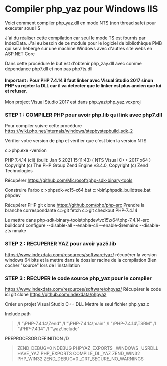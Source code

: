 # Compiler php_yaz pour Windows IIS

Voici comment compiler php_yaz.dll en mode NTS (non thread safe) pour executer sous IIS

J'ai du réaliser cette compilation car seul le mode TS est fournis par IndexData. J'ai eu besoin de ce module pour le logiciel de bibliothèque PMB qui sera hébergé sur une machine Windows avec d'autres site webs en ASP.NET Core

Dans cette procédure le but est d'obtenir php_zay.dll avec comme dépendance php7.dll et non pas php7ts.dll

#### Important : Pour PHP 7.4.14 il faut linker avec Visual Studio 2017 sinon PHP va rejeter la DLL car il va detecter que le linker est plus ancien que lui et refuser.

Mon project Visual Studio 2017 est dans php_yaz\php_yaz.vcxproj


### STEP 1 : COMPILER PHP pour avoir php.lib qui link avec php7.dll

Pour compiler suivre cette procédure
https://wiki.php.net/internals/windows/stepbystepbuild_sdk_2

Vérifier votre version de php et vérifier que c'est bien la version NTS

c:\>php.exe -version

PHP 7.4.14 (cli) (built: Jan  5 2021 15:11:43) ( NTS Visual C++ 2017 x64 )
Copyright (c) The PHP Group
Zend Engine v3.4.0, Copyright (c) Zend Technologies

Récupérer 
https://github.com/Microsoft/php-sdk-binary-tools

Construire l'arbo
c:\>phpsdk-vc15-x64.bat
c:\>bin\phpsdk_buildtree.bat phpdev

Récupérer PHP
git clone https://github.com/php/php-src
Prendre la branche correspondante
c:\>git fetch
c:\>git checkout PHP-7.4.14

Le mettre dans php-sdk-binary-tools\phpdev\vc15\x64\php-7.4.14-src
buildconf
configure --disable-all --enable-cli --enable-$remains --disable-zts
nmake

### STEP 2 : RECUPERER YAZ pour avoir yaz5.lib
https://www.indexdata.com/resources/software/yaz/
récupérer la version windows 64 bits et la mettre dans le dossier racine de la compilation
Bien cocher "source" lors de l'installation

### STEP 3 : RECUPER le code source php_yaz pour le compiler
https://www.indexdata.com/resources/software/phpyaz/
Récupérer le code ici
git clone https://github.com/indexdata/phpyaz

Créer un projet Visual Studio C++ DLL
Mettre le seul fichier php_yaz.c

Include path
> /I "\PHP-7.4.14\Zend" /I "\PHP-7.4.14\main" /I "\PHP-7.4.14\TSRM" /I "\PHP-7.4.14" /I "\yaz\include"


PREPROCESOR DEFINITION /D

> ZEND_DEBUG=0 NDEBUG PHPYAZ_EXPORTS _WINDOWS _USRDLL HAVE_YAZ PHP_EXPORTS COMPILE_DL_YAZ ZEND_WIN32 PHP_WIN32 ZEND_DEBUG=0 _CRT_SECURE_NO_WARNINGS


